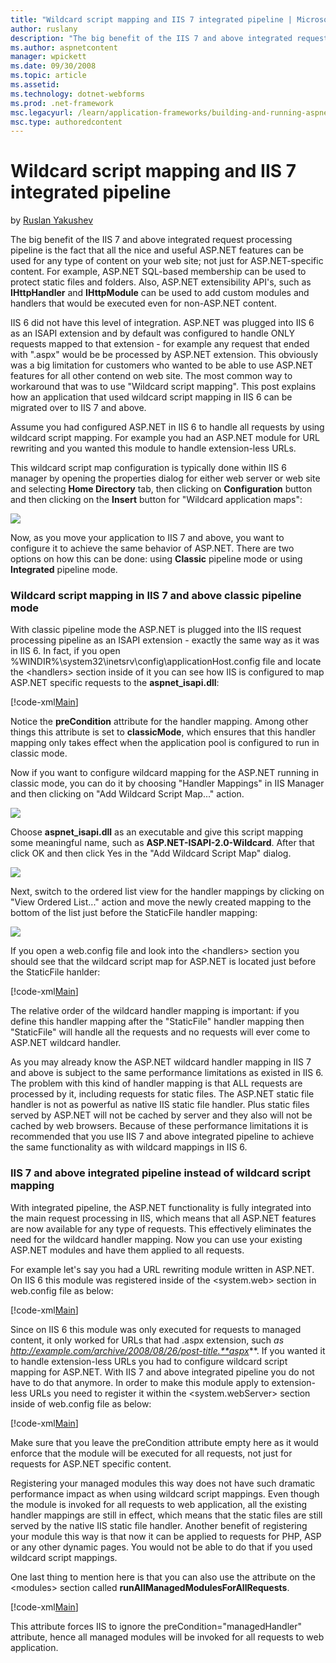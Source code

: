 ```yaml
---
title: "Wildcard script mapping and IIS 7 integrated pipeline | Microsoft Docs"
author: ruslany
description: "The big benefit of the IIS 7 and above integrated request processing pipeline is the fact that all the nice and useful ASP.NET features can be used for any t..."
ms.author: aspnetcontent
manager: wpickett
ms.date: 09/30/2008
ms.topic: article
ms.assetid: 
ms.technology: dotnet-webforms
ms.prod: .net-framework
msc.legacyurl: /learn/application-frameworks/building-and-running-aspnet-applications/wildcard-script-mapping-and-iis-integrated-pipeline
msc.type: authoredcontent
---
```

Wildcard script mapping and IIS 7 integrated pipeline
====================
by [Ruslan Yakushev](https://github.com/ruslany)

The big benefit of the IIS 7 and above integrated request processing pipeline is the fact that all the nice and useful ASP.NET features can be used for any type of content on your web site; not just for ASP.NET-specific content. For example, ASP.NET SQL-based membership can be used to protect static files and folders. Also, ASP.NET extensibility API's, such as **IHttpHandler** and **IHttpModule** can be used to add custom modules and handlers that would be executed even for non-ASP.NET content.

IIS 6 did not have this level of integration. ASP.NET was plugged into IIS 6 as an ISAPI extension and by default was configured to handle ONLY requests mapped to that extension - for example any request that ended with ".aspx" would be be processed by ASP.NET extension. This obviously was a big limitation for customers who wanted to be able to use ASP.NET features for all other contend on web site. The most common way to workaround that was to use "Wildcard script mapping". This post explains how an application that used wildcard script mapping in IIS 6 can be migrated over to IIS 7 and above.

Assume you had configured ASP.NET in IIS 6 to handle all requests by using wildcard script mapping. For example you had an ASP.NET module for URL rewriting and you wanted this module to handle extension-less URLs.

This wildcard script map configuration is typically done within IIS 6 manager by opening the properties dialog for either web server or web site and selecting **Home Directory** tab, then clicking on **Configuration** button and then clicking on the **Insert** button for "Wildcard application maps":

![](wildcard-script-mapping-and-iis-integrated-pipeline/_static/image1.png)

Now, as you move your application to IIS 7 and above, you want to configure it to achieve the same behavior of ASP.NET. There are two options on how this can be done: using **Classic** pipeline mode or using **Integrated** pipeline mode.

### Wildcard script mapping in IIS 7 and above classic pipeline mode

With classic pipeline mode the ASP.NET is plugged into the IIS request processing pipeline as an ISAPI extension - exactly the same way as it was in IIS 6. In fact, if you open %WINDIR%\system32\inetsrv\config\applicationHost.config file and locate the &lt;handlers&gt; section inside of it you can see how IIS is configured to map ASP.NET specific requests to the **aspnet\_isapi.dll**:

[!code-xml[Main](wildcard-script-mapping-and-iis-integrated-pipeline/samples/sample1.xml)]

Notice the **preCondition** attribute for the handler mapping. Among other things this attribute is set to **classicMode**, which ensures that this handler mapping only takes effect when the application pool is configured to run in classic mode.

Now if you want to configure wildcard mapping for the ASP.NET running in classic mode, you can do it by choosing "Handler Mappings" in IIS Manager and then clicking on "Add Wildcard Script Map..." action.

![](wildcard-script-mapping-and-iis-integrated-pipeline/_static/image2.png)

Choose **aspnet\_isapi.dll** as an executable and give this script mapping some meaningful name, such as **ASP.NET-ISAPI-2.0-Wildcard**. After that click OK and then click Yes in the "Add Wildcard Script Map" dialog.

![](wildcard-script-mapping-and-iis-integrated-pipeline/_static/image3.png)


Next, switch to the ordered list view for the handler mappings by clicking on "View Ordered List..." action and move the newly created mapping to the bottom of the list just before the StaticFile handler mapping:

![](wildcard-script-mapping-and-iis-integrated-pipeline/_static/image5.png)

If you open a web.config file and look into the &lt;handlers&gt; section you should see that the wildcard script map for ASP.NET is located just before the StaticFile hanlder:

[!code-xml[Main](wildcard-script-mapping-and-iis-integrated-pipeline/samples/sample2.xml)]


The relative order of the wildcard handler mapping is important: if you define this handler mapping after the "StaticFile" handler mapping then "StaticFile" will handle all the requests and no requests will ever come to ASP.NET wildcard handler.

As you may already know the ASP.NET wildcard handler mapping in IIS 7 and above is subject to the same performance limitations as existed in IIS 6. The problem with this kind of handler mapping is that ALL requests are processed by it, including requests for static files. The ASP.NET static file handler is not as powerful as native IIS static file handler. Plus static files served by ASP.NET will not be cached by server and they also will not be cached by web browsers. Because of these performance limitations it is recommended that you use IIS 7 and above integrated pipeline to achieve the same functionality as with wildcard mappings in IIS 6.

### IIS 7 and above integrated pipeline instead of wildcard script mapping

With integrated pipeline, the ASP.NET functionality is fully integrated into the main request processing in IIS, which means that all ASP.NET features are now available for any type of requests. This effectively eliminates the need for the wildcard handler mapping. Now you can use your existing ASP.NET modules and have them applied to all requests.

For example let's say you had a URL rewriting module written in ASP.NET. On IIS 6 this module was registered inside of the &lt;system.web&gt; section in web.config file as below:

[!code-xml[Main](wildcard-script-mapping-and-iis-integrated-pipeline/samples/sample3.xml)]


Since on IIS 6 this module was only executed for requests to managed content, it only worked for URLs that had .aspx extension, such *as http://example.com/archive/2008/08/26/post-title.**aspx***. If you wanted it to handle extension-less URLs you had to configure wildcard script mapping for ASP.NET. With IIS 7 and above integrated pipeline you do not have to do that anymore. In order to make this module apply to extension-less URLs you need to register it within the &lt;system.webServer&gt; section inside of web.config file as below:

[!code-xml[Main](wildcard-script-mapping-and-iis-integrated-pipeline/samples/sample4.xml)]

Make sure that you leave the preCondition attribute empty here as it would enforce that the module will be executed for all requests, not just for requests for ASP.NET specific content.

Registering your managed modules this way does not have such dramatic performance impact as when using wildcard script mappings. Even though the module is invoked for all requests to web application, all the existing handler mappings are still in effect, which means that the static files are still served by the native IIS static file handler. Another benefit of registering your module this way is that now it can be applied to requests for PHP, ASP or any other dynamic pages. You would not be able to do that if you used wildcard script mappings.

One last thing to mention here is that you can also use the attribute on the &lt;modules&gt; section called **runAllManagedModulesForAllRequests**.

[!code-xml[Main](wildcard-script-mapping-and-iis-integrated-pipeline/samples/sample5.xml)]


This attribute forces IIS to ignore the preCondition="managedHandler" attribute, hence all managed modules will be invoked for all requests to web application.